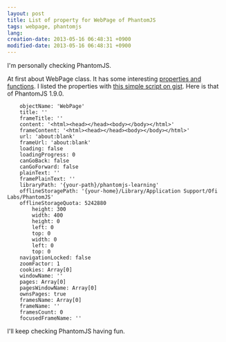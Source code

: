 ```yaml
---
layout: post
title: List of property for WebPage of PhantomJS
tags: webpage, phantomjs
lang: 
creation-date: 2013-05-16 06:48:31 +0900
modified-date: 2013-05-16 06:48:31 +0900
---
```


I'm personally checking PhantomJS.

At first about WebPage class.
It has some interesting [properties and functions](https://github.com/ariya/phantomjs/wiki/API-Reference-WebPage#wiki-webpage-render).
I listed the properties with [this simple script on gist](https://gist.github.com/tmtk75/5587683).
Here is that of PhantomJS 1.9.0.

```
    objectName: 'WebPage'
    title: ''
    frameTitle: ''
    content: '<html><head></head><body></body></html>'
    frameContent: '<html><head></head><body></body></html>'
    url: 'about:blank'
    frameUrl: 'about:blank'
    loading: false
    loadingProgress: 0
    canGoBack: false
    canGoForward: false
    plainText: ''
    framePlainText: ''
    libraryPath: '{your-path}/phantomjs-learning'
    offlineStoragePath: '{your-home}/Library/Application Support/Ofi Labs/PhantomJS'
    offlineStorageQuota: 5242880
        height: 300
        width: 400
        height: 0
        left: 0
        top: 0
        width: 0
        left: 0
        top: 0
    navigationLocked: false
    zoomFactor: 1
    cookies: Array[0]
    windowName: ''
    pages: Array[0]
    pagesWindowName: Array[0]
    ownsPages: true
    framesName: Array[0]
    frameName: ''
    framesCount: 0
    focusedFrameName: ''
```

I'll keep checking PhantomJS having fun.
